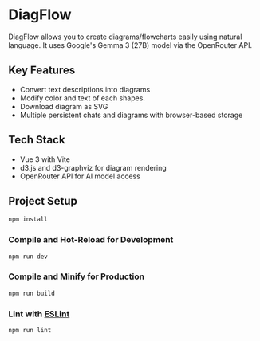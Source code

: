 # DiagFlow

DiagFlow allows you to create diagrams/flowcharts easily using natural language. It uses Google's Gemma 3 (27B) model via the OpenRouter API.

## Key Features

- Convert text descriptions into diagrams
- Modify color and text of each shapes.
- Download diagram as SVG
- Multiple persistent chats and diagrams with browser-based storage

## Tech Stack

- Vue 3 with Vite
- d3.js and d3-graphviz for diagram rendering
- OpenRouter API for AI model access

## Project Setup

```sh
npm install
```

### Compile and Hot-Reload for Development

```sh
npm run dev
```

### Compile and Minify for Production

```sh
npm run build
```

### Lint with [ESLint](https://eslint.org/)

```sh
npm run lint
```
